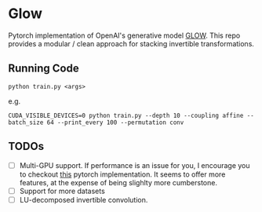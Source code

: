 # Glow
Pytorch implementation of OpenAI's generative model [GLOW](https://github.com/openai/glow). This repo provides a modular / clean approach for stacking invertible transformations. 

## Running Code
```
python train.py <args>
```
e.g.
```
CUDA_VISIBLE_DEVICES=0 python train.py --depth 10 --coupling affine --batch_size 64 --print_every 100 --permutation conv
```
## TODOs
- [ ] Multi-GPU support. If performance is an issue for you, I encourage you to checkout [this](https://github.com/chaiyujin/glow-pytorch) pytorch implementation. It seems to offer more features, at the expense of being slighlty more cumberstone. 
- [ ] Support for more datasets
- [ ] LU-decomposed invertible convolution. 

